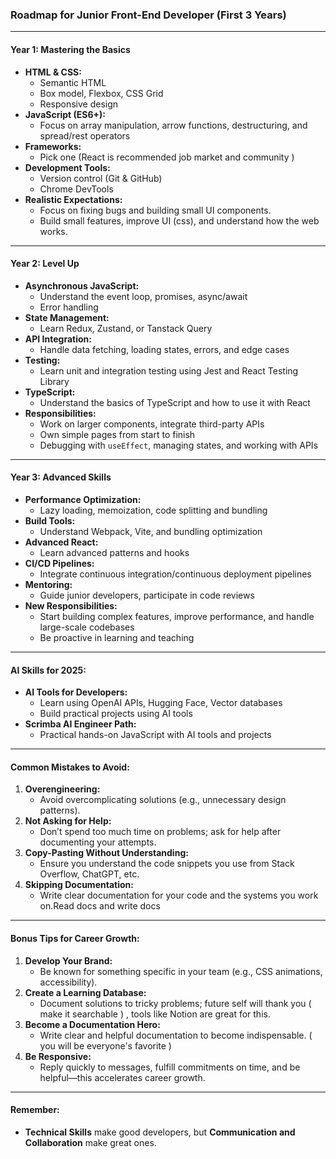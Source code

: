 
### Roadmap for Junior Front-End Developer (First 3 Years)

---

#### **Year 1: Mastering the Basics**
- **HTML & CSS:**
  - Semantic HTML
  - Box model, Flexbox, CSS Grid
  - Responsive design
- **JavaScript (ES6+):**
  - Focus on array manipulation, arrow functions, destructuring, and spread/rest operators
- **Frameworks:**
  - Pick one (React is recommended job market and community )
- **Development Tools:**
  - Version control (Git & GitHub)
  - Chrome DevTools
- **Realistic Expectations:**
  - Focus on fixing bugs and building small UI components.
  - Build small features, improve UI (css), and understand how the web works.

---

#### **Year 2: Level Up**
- **Asynchronous JavaScript:**
  - Understand the event loop, promises, async/await
  - Error handling
- **State Management:**
  - Learn Redux, Zustand, or Tanstack Query
- **API Integration:**
  - Handle data fetching, loading states, errors, and edge cases
- **Testing:**
  - Learn unit and integration testing using Jest and React Testing Library
- **TypeScript:**
  - Understand the basics of TypeScript and how to use it with React
- **Responsibilities:**
  - Work on larger components, integrate third-party APIs
  - Own simple pages from start to finish
  - Debugging with `useEffect`, managing states, and working with APIs

---

#### **Year 3: Advanced Skills**
- **Performance Optimization:**
  - Lazy loading, memoization, code splitting and bundling
- **Build Tools:**
  - Understand Webpack, Vite, and bundling optimization
- **Advanced React:**
  - Learn advanced patterns and hooks
- **CI/CD Pipelines:**
  - Integrate continuous integration/continuous deployment pipelines
- **Mentoring:**
  - Guide junior developers, participate in code reviews
- **New Responsibilities:**
  - Start building complex features, improve performance, and handle large-scale codebases
  - Be proactive in learning and teaching

---

#### **AI Skills for 2025:**
- **AI Tools for Developers:**
  - Learn using OpenAI APIs, Hugging Face, Vector databases
  - Build practical projects using AI tools
- **Scrimba AI Engineer Path:**
  - Practical hands-on JavaScript with AI tools and projects

---

#### **Common Mistakes to Avoid:**
1. **Overengineering:**
   - Avoid overcomplicating solutions (e.g., unnecessary design patterns).
2. **Not Asking for Help:**
   - Don’t spend too much time on problems; ask for help after documenting your attempts.
3. **Copy-Pasting Without Understanding:**
   - Ensure you understand the code snippets you use from Stack Overflow, ChatGPT, etc.
4. **Skipping Documentation:**
   - Write clear documentation for your code and the systems you work on.Read docs and write docs

---

#### **Bonus Tips for Career Growth:**
1. **Develop Your Brand:**
   - Be known for something specific in your team (e.g., CSS animations, accessibility).
2. **Create a Learning Database:**
   - Document solutions to tricky problems; future self will thank you ( make it searchable ) , tools like Notion are great for this.
3. **Become a Documentation Hero:**
   - Write clear and helpful documentation to become indispensable. ( you will be everyone's favorite )
4. **Be Responsive:**
   - Reply quickly to messages, fulfill commitments on time, and be helpful—this accelerates career growth.

---

#### **Remember:**
- **Technical Skills** make good developers, but **Communication and Collaboration** make great ones.
